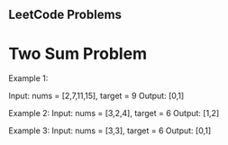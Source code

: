 ## LeetCode Problems


# Two Sum Problem
  Example 1:

   Input: nums = [2,7,11,15], target = 9
   Output: [0,1]
   
   Example 2:
   Input: nums = [3,2,4], target = 6
   Output: [1,2]
   
   Example 3:
   Input: nums = [3,3], target = 6
   Output: [0,1]

